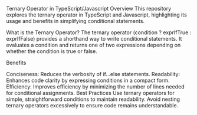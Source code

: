 Ternary Operator in TypeScript/Javascript
Overview
This repository explores the ternary operator in TypeScript and Javascript, highlighting 
its usage and benefits in simplifying conditional statements.

What is the Ternary Operator?
The ternary operator (condition ? exprIfTrue : exprIfFalse) provides a shorthand way to write conditional statements.
It evaluates a condition and returns one of two expressions depending on whether the condition is true or false.

Benefits

Conciseness: Reduces the verbosity of if...else statements.
Readability: Enhances code clarity by expressing conditions in a compact form.
Efficiency: Improves efficiency by minimizing the number of lines needed for conditional assignments.
Best Practices
Use ternary operators for simple, straightforward conditions to maintain readability.
Avoid nesting ternary operators excessively to ensure code remains understandable.

